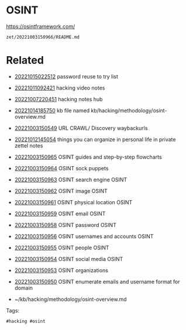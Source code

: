 # OSINT
https://osintframework.com/

` zet/20221003150966/README.md `

# Related

- [20221015022512](/zet/20221015022512/README.md) password reuse to try list

- [20221011092421](/zet/20221011092421/README.md) hacking video notes

- [20221007220451](/zet/20221007220451/README.md) hacking notes hub

- [20221014185750](/zet/20221014185750/README.md) kb file named kb/hacking/methodology/osint-overview.md
- [20221003150549](/zet/20221003150549/README.md) URL CRAWL/ Discovery waybackurls
- [20221012145054](/zet/20221012145054/README.md) things you can organize in personal life in private zettel notes
- [20221003150965](/zet/20221003150965/README.md) OSINT guides and step-by-step flowcharts
- [20221003150964](/zet/20221003150964/README.md) OSINT sock puppets
- [20221003150963](/zet/20221003150963/README.md) OSINT search engine OSINT
- [20221003150962](/zet/20221003150962/README.md) OSINT image OSINT
- [20221003150961](/zet/20221003150961/README.md) OSINT physical location OSINT
- [20221003150959](/zet/20221003150959/README.md) OSINT email OSINT
- [20221003150958](/zet/20221003150958/README.md) OSINT password OSINT
- [20221003150956](/zet/20221003150956/README.md) OSINT usernames and accounts OSINT
- [20221003150955](/zet/20221003150955/README.md) OSINT people OSINT
- [20221003150954](/zet/20221003150954/README.md) OSINT social media OSINT
- [20221003150953](/zet/20221003150953/README.md) OSINT organizations
- [20221003150950](/zet/20221003150950/README.md) OSINT enumerate emails and username format for domain
- ~/kb/hacking/methodology/osint-overview.md

Tags:

    #hacking #osint 
